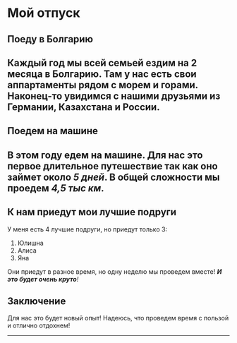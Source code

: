 # Мой отпуск

## Поеду в Болгарию
Каждый год мы всей семьей ездим на 2 месяца в Болгарию. Там у нас есть свои аппартаменты рядом с морем и горами. Наконец-то увидимся с нашими друзьями из Германии, Казахстана и России.
---

## Поедем **__на машине__**

В этом году едем на машине. Для нас это первое длительное путешествие так как оно займет около *5 дней*. В общей сложности мы проедем *4,5 тыс км*. 
---
## К нам приедут мои лучшие подруги

У меня есть 4 лучшие подруги, но приедут только 3:

1. Юлишна
2. Алиса
3. Яна

Они приедут в разное время, но одну неделю мы проведем вместе! _**И это будет очень круто**!_

## Заключение
Для нас это будет новый опыт! Надеюсь, что проведем время с пользой и отлично отдохнем!

---